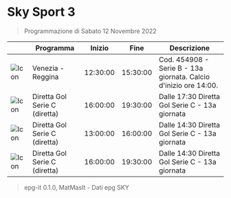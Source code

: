 # Sky Sport 3
> Programmazione di Sabato 12 Novembre 2022

||Programma|Inizio|Fine|Descrizione|
|---|---|---|---|---|
|![Icon](https://guidatv.sky.it/uuid/912defba-98b5-4112-b679-74dd76d5e667/cover?md5ChecksumParam=accacb4fd1adf48fc18e44af4beb4b9d)|Venezia - Reggina|12:30:00|15:30:00|Cod. 454908 - Serie B - 13a giornata. Calcio d&#039;inizio ore 14:00.
|![Icon](https://guidatv.sky.it/uuid/6ea9b19a-c515-4003-b387-150bc278b78c/cover?md5ChecksumParam=b239b119513068f7bfe4a58d60f440e6)|Diretta Gol Serie C (diretta)|16:00:00|19:30:00|Dalle 17:30 Diretta Gol Serie C - 13a giornata
|![Icon](https://guidatv.sky.it/uuid/69e2cc18-fa08-4dcb-8152-b9d5c04bb280/cover?md5ChecksumParam=b239b119513068f7bfe4a58d60f440e6)|Diretta Gol Serie C (diretta)|13:00:00|16:00:00|Dalle 14:30 Diretta Gol Serie C - 13a giornata
|![Icon](https://guidatv.sky.it/uuid/69e2cc18-fa08-4dcb-8152-b9d5c04bb280/cover?md5ChecksumParam=b239b119513068f7bfe4a58d60f440e6)|Diretta Gol Serie C (diretta)|16:00:00|19:30:00|Dalle 14:30 Diretta Gol Serie C - 13a giornata



 > epg-it 0.1.0, MatMasIt - Dati epg SKY